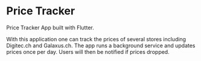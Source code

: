 # Price Tracker
Price Tracker App built with Flutter.

With this application one can track the prices of several stores including Digitec.ch and Galaxus.ch.
The app runs a background service and updates prices once per day. Users will then be notified if prices dropped.
